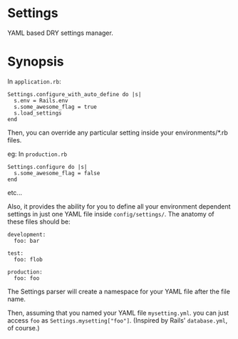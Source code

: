Settings
========

YAML based DRY settings manager.


Synopsis
========
In `application.rb`:

```
Settings.configure_with_auto_define do |s|
  s.env = Rails.env
  s.some_awesome_flag = true
  s.load_settings
end
```
Then, you can override any particular setting inside your environments/*.rb
files.

eg: In `production.rb`
```
Settings.configure do |s|
  s.some_awesome_flag = false
end
```
etc...

Also, it provides the ability for you to define all your environment dependent
settings in just one YAML file inside `config/settings/`. The anatomy of these
files should be:

```
development:
  foo: bar

test:
  foo: flob

production:
  foo: foo
```

The Settings parser will create a namespace for your YAML file after the file
name.

Then, assuming that you named your YAML file `mysetting.yml`. you can just
access `foo` as `Settings.mysetting["foo"]`. (Inspired by Rails' `database.yml`,
of course.)
